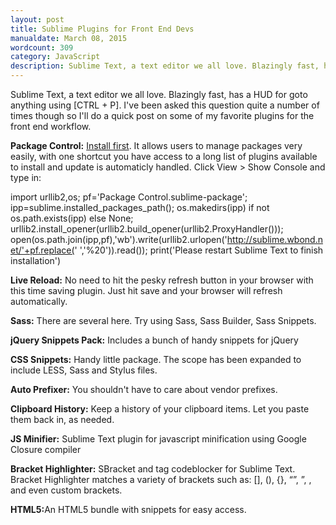 ```yaml
---
layout: post
title: Sublime Plugins for Front End Devs
manualdate: March 08, 2015
wordcount: 309
category: JavaScript
description: Sublime Text, a text editor we all love. Blazingly fast, has a HUD for goto anything using [CTRL + P]
---
```


Sublime Text, a text editor we all love. Blazingly fast, has a HUD for goto anything using [CTRL + P]. I've been asked this question quite a number of times though so I'll do a quick post on some of my favorite plugins for the front end workflow.

<strong>Package Control:</strong> [Install first](https://sublime.wbond.net/installation). It allows users to manage packages very easily, with one shortcut you have access to a long list of plugins available to install and update is automaticly handled. Click View > Show Console and type in:


import urllib2,os; pf='Package Control.sublime-package'; ipp=sublime.installed_packages_path(); os.makedirs(ipp) if not os.path.exists(ipp) else None; urllib2.install_opener(urllib2.build_opener(urllib2.ProxyHandler())); open(os.path.join(ipp,pf),'wb').write(urllib2.urlopen('http://sublime.wbond.net/'+pf.replace(' ','%20')).read()); print('Please restart Sublime Text to finish installation')

<strong>Live Reload:</strong>  No need to hit the pesky refresh button in your browser with this time saving plugin. Just hit save and your browser will refresh automatically.

<strong>Sass:</strong> There are several here. Try using Sass, Sass Builder, Sass Snippets.

<strong>jQuery Snippets Pack:</strong> Includes a bunch of handy snippets for jQuery

<strong>CSS Snippets:</strong> Handy little package. The scope has been expanded to include LESS, Sass and Stylus files.

<strong>Auto Prefixer:</strong> You shouldn't have to care about vendor prefixes.

<strong>Clipboard History:</strong> Keep a history of your clipboard items. Let you paste them back in, as needed.

<strong>JS Minifier:</strong> Sublime Text plugin for javascript minification using Google Closure compiler

<strong>Bracket Highlighter:</strong> SBracket and tag codeblocker for Sublime Text. Bracket Highlighter matches a variety of brackets such as: [], (), {}, “”, ”, , and even custom brackets.

<strong>HTML5:</strong>An HTML5 bundle with snippets for easy access.
